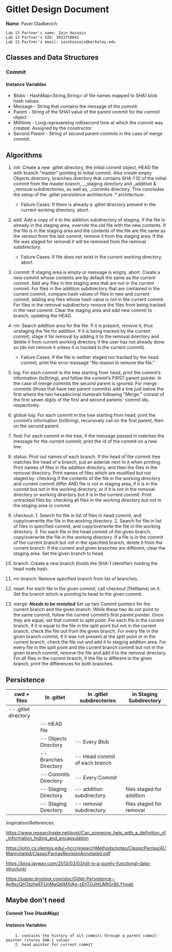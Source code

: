 # Gitlet Design Document

**Name**: Pavel Gladkevich

    Lab 13 Partner's name: Zain Hasnain
    Lab 13 Partner's SID: 3033718042
    Lab 13 Partner's email: zainhasnain@berkeley.edu
    
## Classes and Data Structures
### Commit
#### Instance Variables
   * Blobs - HashMap<String,String> of file names mapped to SHA1 blob hash values
   * Message - String that contains the message of the commit.
   * Parent - String of the SHA1 value of the parent commit for the commit object. 
   * Millitime - Long representing millisecond time at which the commit was created. Assigned by the constructor.
   * Second Parent - String of second parent commits in the case of merge commit.

## Algorithms
   1. init: Create a new .gitlet directory, the initial commit object, HEAD file with branch “master” pointing to 
   initial commit. Also create empty Objects directory, branches directory that contains SHA-1 ID of the initial 
   commit from the master branch, , _staging directory and _addition & _removal subdirectories, as well as, _commits 
   directory. This concludes the setup of the .gitlet persistence architecture.                                                                                                                                                                                                                                                             *  architecture. 
       * Failure Cases: If there is already a .gitlet directory present in the current working directory, abort.
      
   2. add: Add a copy of it to the addition 
   subdirectory of staging. If the file is already in the staging area, override the old file with the new contents. If
   the file is in the staging area and the contents of the file are the same as the version from the last commit, 
   remove it from the staging area. If the file was staged for removal it will be removed from the removal subdirectory.
       * Failure Cases: If file does not exist in the current working directory, abort.
       
   3. commit: If staging area is empty or message is empty, abort. Create a new commit whose contents are by default 
   the same as the current commit. Add any files in the staging area that are not in the current commit. For files in 
   the addition subdirectory that are contained in the current commit, compare hash values of files in new and current 
   commit, adding any files whose hash value is not in the current commit. For files in the removal subdirectory remove
    the files from being tracked in the next commit. Clear the staging area and add new commit to branch, updating 
    the HEAD.
   
   4. rm: Search addition area for the file. If it is present, remove it, thus unstaging the file for addition. 
   If it is being tracked by the current commit, stage it for removal by adding it to the removal directory and 
   delete it from current working directory if the user has not already done so (do not remove it unless it is 
   tracked in the current commit).
      * Failure Cases: If the file is neither staged nor tracked by the head commit, print the error message "No reason 
      to remove the file."
   
   5. log: For each commit in the tree starting from head, print the commit’s information (toString), and follow the 
   commit’s FIRST parent pointer. In the case of merge commits the second parent is ignored. For merge commits 
   (those that have two parent commits) add a line just below the first where the two hexadecimal numerals following 
   "Merge:" consist of the first seven digits of the first and second parents' commit ids, respectively.
   
   6. global-log: For each commit in the tree starting from head, print the commit’s information (toString), 
   recursively call on the first parent, then on the second parent.
   
   7. find: For each commit in the tree, if the message passed in matches the message for the current commit, print the
    id of the commit on a new line.
   
   8. status: Print out names of each branch. If the head of the commit tree matches the head of a branch, put an 
   asterisk next to it when printing. Print names of files in the addition directory, and then the files in the removal 
   directory. Print names of files which are modified but not staged by: checking if the contents of the file in the 
   working directory and current commit differ AND file is not in staging area, if it is in the commit but not in the 
   working directory, or if it is not in the removal directory or working directory but it is in the current commit. 
   Print untracked files by: checking all files in the working directory but not in the staging area or commit.
   
   9. checkout: 
            1. Search for file in list of files in head commit, and copy/overwrite the file in the working directory.
            2. Search for file in list of files in specified commit, and copy/overwrite the file in the 
            working directory.
            3. For each file in the head commit of the given branch, copy/overwrite the file in the working directory. 
            If a file is in the commit of the current branch but not in the specified branch, delete it from the 
            current branch. If the current and given branches are different, clear the staging area. Set the given 
            branch to head.
   
   10. branch: Create a new branch (holds the SHA-1 identifier) holding the head node hash.
   
   11. rm-branch: Remove specified branch from list of branches.
   
   12. reset: For each file in the given commit, call checkout [fileName] on it. Set the branch which is pointing to head to the given commit.
   
   13. merge: ***Needs to be revisited*** Set up two Commit pointers for the current branch and the given branch. While these two do not point to the same commit, follow the current commit’s first parent pointer. Once they are equal, set that commit to split point. For each file in the current branch, if it is equal to the file in the split point but not in the current branch, check the file out from the given branch. For every file in the given branch commit, if it was not present at the split point or in the current branch, check the file out and add it to staging addition area. For every file in the split point and the current branch commit but not in the given branch commit, remove the file and add it to the removal directory. For all files in the current branch, if the file is different in the given branch, print the differences for both branches. 

## Persistence
| cwd + files | In .gitlet | In .gitlet subdirectories | In Staging Subdirectory |
| --------- | ---------- | ---------- | ---------- |
| -- .gitlet directory | 
| | -- HEAD file |
| | -- Objects Directory | -- Every Blob |
| | -- Branches Directory | -- Head commit of each branch |
| | -- Commits Directory | -- Every Commit |
| | -- Staging Directory | -- addition subdirectory | files staged for addition |
| | -- Staging Directory | -- removal subdirectory | files staged for removal |

Inspiration/References: 

https://www.researchgate.net/post/Can_someone_help_with_a_definition_of_information_hiding_and_encapsulation

https://john.cs.olemiss.edu/~hcc/researchMethods/notes/ClassicParnas/ACMannotated/ClassicParnasRevisionAnnotated.pdf

https://blog.jayway.com/2013/03/03/git-is-a-purely-functional-data-structure/

https://paper.dropbox.com/doc/Gitlet-Persistence--Ay9ecQH7azheEFUnMaQelMXjAg-zEnTGJhtUMtGr8ILYhoab


## Maybe don't need 
#### Commit Tree (HashMap)
#### Instance Variables
        1. contains the history of all commits through a parent commit pointer (stores SHA-1 value)
        2. head pointer for current commit